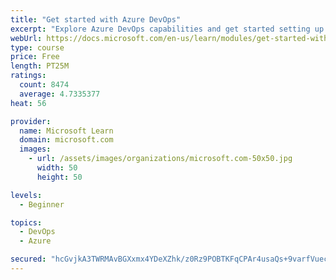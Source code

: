 ```yaml
---
title: "Get started with Azure DevOps"
excerpt: "Explore Azure DevOps capabilities and get started setting up your own organization knowing what separates elite performers from low performers."
webUrl: https://docs.microsoft.com/en-us/learn/modules/get-started-with-devops/
type: course
price: Free
length: PT25M
ratings:
  count: 8474
  average: 4.7335377
heat: 56

provider:
  name: Microsoft Learn
  domain: microsoft.com
  images:
    - url: /assets/images/organizations/microsoft.com-50x50.jpg
      width: 50
      height: 50

levels:
  - Beginner

topics:
  - DevOps
  - Azure

secured: "hcGvjkA3TWRMAvBGXxmx4YDeXZhk/z0Rz9POBTKFqCPAr4usaQs+9varfVuec9i1O15CExRvkmErzsMEirHIeBXyJyC3LnIRvxlRb/Ee0Bo+SbqAn4dIvnCSLl1BNcE5cPj6btiZwRVzlL2k1DuaiBoN+qrRGLslJziPIPWfPU8ZKR/6vAq2+Da2dGHxfklgwn77viKdvqxavDlGkCmz3AebQ6rfBoPQa1llLyqTEQw8jzh9QYYHYDwGc9amyy8yKovklIDB4TUyOnaacQ2X4i+X7YlWCPxpuZUt66Zr3lLxdmwl62JW51hwPupsVmklZVloXGgAbQaUNeUzREOidYMM19b+nGzhM+sMfTdg1phN3ctNa5i+DeYVS5Ih5/7TPeSuppoiyswj/I6tpsCRMKL39CoMRPrWNOupcpPoJik=;0GPaEXv8NzbVmB6vQY4e+w=="
---
```


